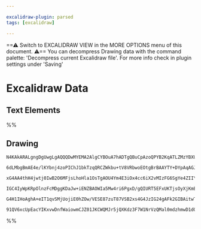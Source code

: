 ```yaml
---

excalidraw-plugin: parsed
tags: [excalidraw]

---
```

==⚠  Switch to EXCALIDRAW VIEW in the MORE OPTIONS menu of this document. ⚠== You can decompress Drawing data with the command palette: 'Decompress current Excalidraw file'. For more info check in plugin settings under 'Saving'


# Excalidraw Data

## Text Elements
%%
## Drawing
```compressed-json
N4KAkARALgngDgUwgLgAQQQDwMYEMA2AlgCYBOuA7hADTgQBuCpAzoQPYB2KqATLZMzYBXUtiRoIACyhQ4zZAHoFAc0JRJQgEYA6bGwC2CgF7N6hbEcK4OCtptbErHALRY8RMpWdx8Q1TdIEfARcZgRmBShcZQUebQBGAAYEmjoghH0EDihmbgBtcDBQMBKIEm4IACUASQAxbABFAE04AAUoUgAWYgBWABk2AFVSTAARZwA2VJLIWEQKwOwojmVg

6dLMbgBmAE4e/lKYbnj4zoPIChJ1bkTzqQRCZWkbu+tV8VRbwoEOtgBrBAAYTY+DYpAqAGJ4ghodD1pBNLhsH9lKRhBxiMDQeCJB1rMw4LhAtl4RAAGaEfD4ADKsDWEkEHlJzF+AIA6ldJNw+N8ICy0QDaTB6ehGeU7mi/JIOOFcmh4nc2ITsGojvLEl8ZhBUcI4NViHLUHkALp3MnkTL67gcIRUu6EDFYCq4RKkyUYmXMQ3FLVzD5bb4AXzuYQQ

xG4AA4thH4jwtj0IwB2O6MFjsLhoHla1OsTgAOU4Ym4E3iOx4cc6iX2vMIzFG6SgYe4ZIIYTumnRxAAosFMtlDTa7byhHBiLhG+H5YnOp0IztE0lOvFp3ciBw/tbbfhV2xkU20C38GFCoHwKa6Lg4HBaeOPj7oJIMh8IEQnlB1gxCAgKAAhJEo91MRBMFITJMDwI/bARGJKBqkbfRaQFIFgJxdAoRhDDIOgrJYPgv9kR1IQMSxEDcXIDgCSJHCsN

IGC4IyWpKRpOlnzFcMDggKDaJw+iENZBAOWIa5Mw4ri6PgxD/gQIURT5EFxUKTjsOyXjKmEJ5PUNBVFLEnj4IAeWVVVjg1UTlNwhjOCgWpcH0Sk1VQatSl0lT4NqKzqUIIwPh4TVIBciz9AAFSwKAAEFXwzdBgjJd8zO41yMhvUhwtotgKEfXBJ1QQdtx08zeK7DEwrSjKQmyiAiTRKh4vEjISuqoL4GfQCP2YbA0SpAANF5FPazr8CaXrSiMNgD

G4H1IHoAghA+eIT1qvSMjUojiE0hZOw/VESE87zuT87VSB2xs4G4JzIG24gAFk2GIBAitwTRgmyw820Uy6SNQyaIB/EEKtIZREQACh4ZdqF4MGIeTT5tB6ABKUlKgQZRbSJBZAdwEGtluXhsfBuMceSeGIAW/KEqgSSAUMqB0wHLcOPNWyECRx0jpWCbeSyR7nu4DpZrubAiFOtA+YQO4OCZ3nSH53lhCgNcPlF0nSjsAArBAlmYakJbgG67oep7

91QV6xcUpEacYIKxvwDnfWaiowmCJZ01JKCWQMJr5jQXKdz3F7W1NrVzQMal0mdzhmwD1dQnC53LetzcqRPcBgzoClgm9U9AyAA=
```
%%